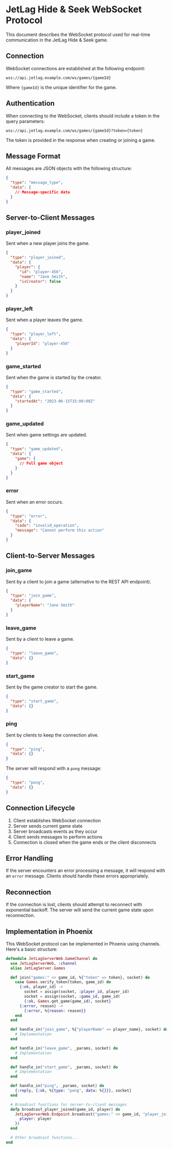 # JetLag Hide & Seek WebSocket Protocol

This document describes the WebSocket protocol used for real-time communication in the JetLag Hide & Seek game.

## Connection

WebSocket connections are established at the following endpoint:

```
wss://api.jetlag.example.com/ws/games/{gameId}
```

Where `{gameId}` is the unique identifier for the game.

## Authentication

When connecting to the WebSocket, clients should include a token in the query parameters:

```
wss://api.jetlag.example.com/ws/games/{gameId}?token={token}
```

The token is provided in the response when creating or joining a game.

## Message Format

All messages are JSON objects with the following structure:

```json
{
  "type": "message_type",
  "data": {
    // Message-specific data
  }
}
```

## Server-to-Client Messages

### player_joined

Sent when a new player joins the game.

```json
{
  "type": "player_joined",
  "data": {
    "player": {
      "id": "player-456",
      "name": "Jane Smith",
      "isCreator": false
    }
  }
}
```

### player_left

Sent when a player leaves the game.

```json
{
  "type": "player_left",
  "data": {
    "playerId": "player-456"
  }
}
```

### game_started

Sent when the game is started by the creator.

```json
{
  "type": "game_started",
  "data": {
    "startedAt": "2023-06-15T15:00:00Z"
  }
}
```

### game_updated

Sent when game settings are updated.

```json
{
  "type": "game_updated",
  "data": {
    "game": {
      // Full game object
    }
  }
}
```

### error

Sent when an error occurs.

```json
{
  "type": "error",
  "data": {
    "code": "invalid_operation",
    "message": "Cannot perform this action"
  }
}
```

## Client-to-Server Messages

### join_game

Sent by a client to join a game (alternative to the REST API endpoint).

```json
{
  "type": "join_game",
  "data": {
    "playerName": "Jane Smith"
  }
}
```

### leave_game

Sent by a client to leave a game.

```json
{
  "type": "leave_game",
  "data": {}
}
```

### start_game

Sent by the game creator to start the game.

```json
{
  "type": "start_game",
  "data": {}
}
```

### ping

Sent by clients to keep the connection alive.

```json
{
  "type": "ping",
  "data": {}
}
```

The server will respond with a `pong` message:

```json
{
  "type": "pong",
  "data": {}
}
```

## Connection Lifecycle

1. Client establishes WebSocket connection
2. Server sends current game state
3. Server broadcasts events as they occur
4. Client sends messages to perform actions
5. Connection is closed when the game ends or the client disconnects

## Error Handling

If the server encounters an error processing a message, it will respond with an `error` message. Clients should handle these errors appropriately.

## Reconnection

If the connection is lost, clients should attempt to reconnect with exponential backoff. The server will send the current game state upon reconnection.

## Implementation in Phoenix

This WebSocket protocol can be implemented in Phoenix using channels. Here's a basic structure:

```elixir
defmodule JetLagServerWeb.GameChannel do
  use JetLagServerWeb, :channel
  alias JetLagServer.Games

  def join("games:" <> game_id, %{"token" => token}, socket) do
    case Games.verify_token(token, game_id) do
      {:ok, player_id} ->
        socket = assign(socket, :player_id, player_id)
        socket = assign(socket, :game_id, game_id)
        {:ok, Games.get_game(game_id), socket}
      {:error, reason} ->
        {:error, %{reason: reason}}
    end
  end

  def handle_in("join_game", %{"playerName" => player_name}, socket) do
    # Implementation
  end

  def handle_in("leave_game", _params, socket) do
    # Implementation
  end

  def handle_in("start_game", _params, socket) do
    # Implementation
  end

  def handle_in("ping", _params, socket) do
    {:reply, {:ok, %{type: "pong", data: %{}}}, socket}
  end

  # Broadcast functions for server-to-client messages
  defp broadcast_player_joined(game_id, player) do
    JetLagServerWeb.Endpoint.broadcast("games:" <> game_id, "player_joined", %{
      player: player
    })
  end

  # Other broadcast functions...
end
```
